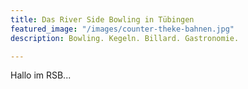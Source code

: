 ```yaml
---
title: Das River Side Bowling in Tübingen
featured_image: "/images/counter-theke-bahnen.jpg"
description: Bowling. Kegeln. Billard. Gastronomie.

---
```

Hallo im RSB...